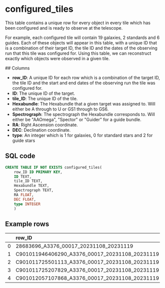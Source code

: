 # configured_tiles

This table contains a unique row for every object in every tile which has been configured and is ready to observe at the telescope. 

For example, each configured tile will contain 19 galaxies, 2 standards and 6 guides. Each of these objects will appear in this table, with a unique ID that is a combination of their target ID, the tile ID and the dates of the observing run that this tile was configured for. Using this table, we can reconstruct exactly which objects were observed in a given tile. 

## Columns

- __row_ID__: A unique ID for each row which is a combination of the target ID, the tile ID and the start and end dates of the observing run the tile was configured for.
- __ID__: The unique ID of the target.
- __tile_ID__: The unique ID of the tile.
- __Hexabundle__: The Hexabundle that a given target was assigned to. Will either be A through to U or GS1 through to GS6.
- __Spectrograph__: The spectrograph the Hexabundle corresponds to. Will either be "AAOmega", "Spector" or "Guider" for a guide bundle.
- __RA__: Right Ascension coordinate.
- __DEC__: Declination coordinate.
- __type__: An integer which is 1 for galaxies, 0 for standard stars and 2 for guide stars

## SQL code
```SQL
CREATE TABLE IF NOT EXISTS configured_tiles(
    row_ID ID PRIMARY KEY,
    ID TEXT,
    tile_ID TEXT,
    Hexabundle TEXT,
    Spectrograph TEXT,
    RA FLOAT,
    DEC FLOAT,
    type INTEGER
    )
```

## Example rows


|    | row_ID                                         | ID               | tile_ID     | Hexabundle   | Spectrograph   |      RA |      DEC |   type |
|---:|:-----------------------------------------------|:-----------------|:------------|:-------------|:---------------|--------:|---------:|-------:|
|  0 | 28683696_A3376_00017_20231108_20231119         | 28683696         | A3376_00017 | GS3          | Guider         | 90.3018 | -40.3431 |      2 |
|  1 | C901011946406290_A3376_00017_20231108_20231119 | C901011946406290 | A3376_00017 | M            | Spector        | 90.392  | -39.6452 |      1 |
|  2 | C901011725501113_A3376_00017_20231108_20231119 | C901011725501113 | A3376_00017 | F            | AAOmega        | 90.5162 | -40.1392 |      1 |
|  3 | C901011725207829_A3376_00017_20231108_20231119 | C901011725207829 | A3376_00017 | D            | AAOmega        | 89.7651 | -40.1934 |      1 |
|  4 | C901012057107868_A3376_00017_20231108_20231119 | C901012057107868 | A3376_00017 | S            | Spector        | 89.1799 | -39.5678 |      1 |

